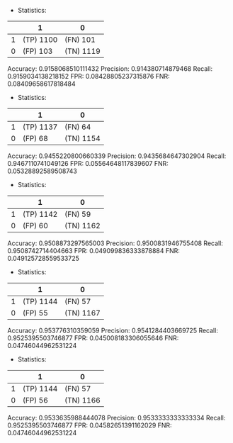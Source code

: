 * Statistics: 

|          |    1     |    0     |
|----------|----------|----------|
|    1     |(TP) 1100 | (FN) 101 |
|    0     | (FP) 103 |(TN) 1119 |
Accuracy: 0.9158068510111432
Precision: 0.914380714879468
Recall: 0.9159034138218152
FPR: 0.08428805237315876
FNR: 0.08409658617818484
* Statistics: 

|          |    1     |    0     |
|----------|----------|----------|
|    1     |(TP) 1137 | (FN) 64  |
|    0     | (FP) 68  |(TN) 1154 |
Accuracy: 0.9455220800660339
Precision: 0.9435684647302904
Recall: 0.9467110741049126
FPR: 0.05564648117839607
FNR: 0.05328892589508743
* Statistics: 

|          |    1     |    0     |
|----------|----------|----------|
|    1     |(TP) 1142 | (FN) 59  |
|    0     | (FP) 60  |(TN) 1162 |
Accuracy: 0.9508873297565003
Precision: 0.9500831946755408
Recall: 0.9508742714404663
FPR: 0.049099836333878884
FNR: 0.049125728559533725
* Statistics: 

|          |    1     |    0     |
|----------|----------|----------|
|    1     |(TP) 1144 | (FN) 57  |
|    0     | (FP) 55  |(TN) 1167 |
Accuracy: 0.953776310359059
Precision: 0.9541284403669725
Recall: 0.9525395503746877
FPR: 0.045008183306055646
FNR: 0.04746044962531224
* Statistics: 

|          |    1     |    0     |
|----------|----------|----------|
|    1     |(TP) 1144 | (FN) 57  |
|    0     | (FP) 56  |(TN) 1166 |
Accuracy: 0.9533635988444078
Precision: 0.9533333333333334
Recall: 0.9525395503746877
FPR: 0.04582651391162029
FNR: 0.04746044962531224